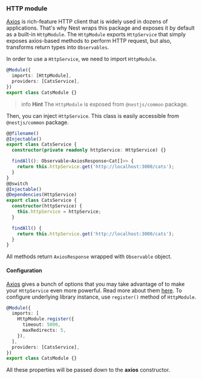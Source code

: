 ### HTTP module

[Axios](https://github.com/axios/axios) is rich-feature HTTP client that is widely used in dozens of applications. That's why Nest wraps this package and exposes it by default as a built-in `HttpModule`. The `HttpModule` exports `HttpService` that simply exposes axios-based methods to perform HTTP request, but also, transforms return types into `Observables`.

In order to use a `HttpService`, we need to import `HttpModule`.

```typescript
@Module({
  imports: [HttpModule],
  providers: [CatsService],
})
export class CatsModule {}
```

> info **Hint** The `HttpModule` is exposed from `@nestjs/common` package.

Then, you can inject `HttpService`. This class is easily accessible from `@nestjs/common` package.

```typescript
@@filename()
@Injectable()
export class CatsService {
  constructor(private readonly httpService: HttpService) {}

  findAll(): Observable<AxiosResponse<Cat[]>> {
    return this.httpService.get('http://localhost:3000/cats');
  }
}
@@switch
@Injectable()
@Dependencies(HttpService)
export class CatsService {
  constructor(httpService) {
    this.httpService = httpService;
  }

  findAll() {
    return this.httpService.get('http://localhost:3000/cats');
  }
}
```

All methods return `AxiosResponse` wrapped with `Observable` object.

#### Configuration

[Axios](https://github.com/axios/axios) gives a bunch of options that you may take advantage of to make your `HttpService` even more powerful. Read more about them [here](https://github.com/axios/axios#request-config). To configure underlying library instance, use `register()` method of `HttpModule`.

```typescript
@Module({
  imports: [
    HttpModule.register({
      timeout: 5000,
      maxRedirects: 5,
    }),
  ],
  providers: [CatsService],
})
export class CatsModule {}
```

All these properties will be passed down to the **axios** constructor.
